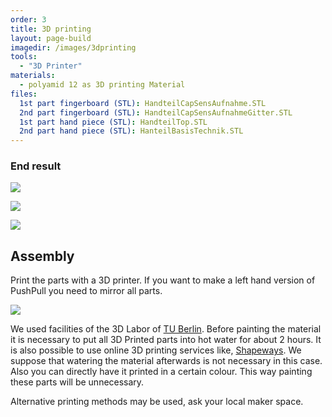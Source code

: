 ```yaml
---
order: 3
title: 3D printing
layout: page-build
imagedir: /images/3dprinting
tools:
  - "3D Printer"
materials:
  - polyamid 12 as 3D printing Material
files:
  1st part fingerboard (STL): HandteilCapSensAufnahme.STL
  2nd part fingerboard (STL): HandteilCapSensAufnahmeGitter.STL
  1st part hand piece (STL): HandteilTop.STL
  2nd part hand piece (STL): HanteilBasisTechnik.STL
---
```






### End result

![]({{page.imagedir}}/20150605-IMG_0220.jpg)

![]({{page.imagedir}}/20150605-IMG_0212.jpg)

![]({{page.imagedir}}/20150605-IMG_0215.jpg)


## Assembly

Print the parts with a 3D printer. If you want to make a left hand version of PushPull you need to mirror all parts.

![]({{page.imagedir}}/PushPull_StudentEdition_Handteil3Dprintonly.jpg)

<div class="note">
We used facilities of the 3D Labor of <a href="http://www.math.tu-berlin.de/iuk/3dlabor/ausstattung/3d_druck/">TU Berlin</a>. Before painting the material it is necessary to put all 3D Printed parts into hot water for about 2 hours. It is also possible to use online 3D printing services like, <a href="http://www.shapeways.com/create?li=nav">Shapeways</a>. We suppose that watering the material afterwards is not necessary in this case. Also you can directly have it printed in a certain colour. This way painting these parts will be unnecessary.
</div>

Alternative printing methods may be used, ask your local maker space.